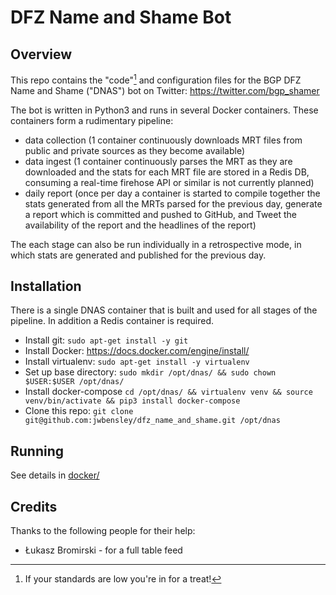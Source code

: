 # DFZ Name and Shame Bot

## Overview

This repo contains the "code"[^1] and configuration files for the BGP DFZ Name and Shame ("DNAS") bot on Twitter: https://twitter.com/bgp_shamer

The bot is written in Python3 and runs in several Docker containers. These containers form a rudimentary pipeline:  

* data collection (1 container continuously downloads MRT files from public and private sources as they become available)
* data ingest (1 container continuously parses the MRT as they are downloaded and the stats for each MRT file are stored in a Redis DB, consuming a real-time firehose API or similar is not currently planned)
* daily report (once per day a container is started to compile together the stats generated from all the MRTs parsed for the previous day, generate a report which is committed and pushed to GitHub, and Tweet the availability of the report and the headlines of the report)

The each stage can also be run individually in a retrospective mode, in which stats are generated and published for the previous day.

[^1]: If your standards are low you're in for a treat!

## Installation

There is a single DNAS container that is built and used for all stages of the pipeline. In addition a Redis container is required.

* Install git: `sudo apt-get install -y git`
* Install Docker: https://docs.docker.com/engine/install/
* Install virtualenv: `sudo apt-get install -y virtualenv`
* Set up base directory: `sudo mkdir /opt/dnas/ && sudo chown $USER:$USER /opt/dnas/`
* Install docker-compose `cd /opt/dnas/ && virtualenv venv && source venv/bin/activate && pip3 install docker-compose`
* Clone this repo: `git clone git@github.com:jwbensley/dfz_name_and_shame.git /opt/dnas`

## Running

See details in [docker/](docker/)

## Credits

Thanks to the following people for their help:

* Łukasz Bromirski - for a full table feed

